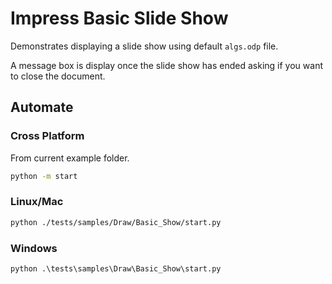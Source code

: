 # Impress Basic Slide Show

Demonstrates displaying a slide show using default `algs.odp` file.

A message box is display once the slide show has ended asking if you want to close the document.

## Automate

### Cross Platform

From current example folder.

```sh
python -m start
```

### Linux/Mac

```sh
python ./tests/samples/Draw/Basic_Show/start.py
```

### Windows

```ps
python .\tests\samples\Draw\Basic_Show\start.py
```

